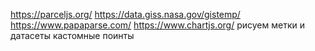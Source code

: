 https://parceljs.org/
https://data.giss.nasa.gov/gistemp/
https://www.papaparse.com/
https://www.chartjs.org/
рисуем
метки и датасеты
кастомные поинты
